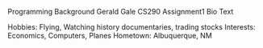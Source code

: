 Programming Background
Gerald Gale
CS290
Assignment1 Bio Text

Hobbies: Flying, Watching history documentaries, trading stocks 
Interests: Economics, Computers, Planes
Hometown: Albuquerque, NM
